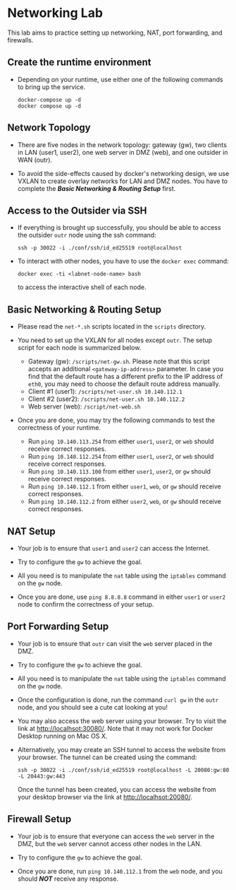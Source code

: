 # Networking Lab

This lab aims to practice setting up networking, NAT, port forwarding, and firewalls.

## Create the runtime environment

- Depending on your runtime, use either one of the following commands to bring up the service.

  ```
  docker-compose up -d
  docker compose up -d
  ```

## Network Topology

- There are five nodes in the network topology: gateway (gw), two clients in LAN (user1, user2), one web server in DMZ (web), and one outsider in WAN (outr).

- To avoid the side-effects caused by docker's networking design, we use VXLAN to create overlay networks for LAN and DMZ nodes. You have to complete the ***Basic Networking & Routing Setup*** first.

## Access to the Outsider via SSH

- If everything is brought up successfully, you should be able to access the outsider `outr` node using the ssh command:

    `ssh -p 30022 -i ./conf/ssh/id_ed25519 root@localhost`

- To interact with other nodes, you have to use the `docker exec` command:

  `docker exec -ti <labnet-node-name> bash`

  to access the interactive shell of each node.

## Basic Networking & Routing Setup

- Please read the `net-*.sh` scripts located in the `scripts` directory.

- You need to set up the VXLAN for all nodes except `outr`. The setup script for each node is summarized below.
    - Gateway (gw): `/scripts/net-gw.sh`. Please note that this script accepts an additional `<gateway-ip-address>` parameter. In case you find that the default route has a different prefix to the IP address of `eth0`, you may need to choose the default route address manually.
    - Client #1 (user1): `/scripts/net-user.sh 10.140.112.1`
    - Client #2 (user2): `/scripts/net-user.sh 10.140.112.2`
    - Web server (web): `/script/net-web.sh`

- Once you are done, you may try the following commands to test the correctness of your runtime.
    - Run `ping 10.140.113.254` from either `user1`, `user2`, or `web` should receive correct responses.
    - Run `ping 10.140.112.254` from either `user1`, `user2`, or `web` should receive correct responses.
    - Run `ping 10.140.113.100` from either `user1`, `user2`, or `gw`  should receive correct responses.
    - Run `ping 10.140.112.1` from either `user1`, `web`, or `gw`  should receive correct responses.
    - Run `ping 10.140.112.2` from either `user2`, `web`, or `gw`  should receive correct responses.

## NAT Setup

- Your job is to ensure that `user1` and `user2` can access the Internet.

- Try to configure the `gw` to achieve the goal.

- All you need is to manipulate the `nat` table using the `iptables` command on the `gw` node.

- Once you are done, use `ping 8.8.8.8` command in either `user1` or `user2` node to confirm the correctness of your setup.

## Port Forwarding Setup

- Your job is to ensure that `outr` can visit the `web` server placed in the DMZ.

- Try to configure the `gw` to achieve the goal.

- All you need is to manipulate the `nat` table using the `iptables` command on the `gw` node.

- Once the configuration is done, run the command `curl gw` in the `outr` node, and you should see a cute cat looking at you!

- You may also access the web server using your browser. Try to visit the link at [http://localhsot:30080/](http://localhsot:30080/). Note that it may not work for Docker Desktop running on Mac OS X.

- Alternatively, you may create an SSH tunnel to access the website from your browser. The tunnel can be created using the command:

  `ssh -p 30022 -i ./conf/ssh/id_ed25519 root@localhost -L 20080:gw:80 -L 20443:gw:443`

  Once the tunnel has been created, you can access the website from your desktop browser via the link at [http://localhsot:20080/](http://localhsot:20080/).

## Firewall Setup

- Your job is to ensure that everyone can access the `web` server in the DMZ, but the `web` server cannot access other nodes in the LAN.

- Try to configure the `gw` to achieve the goal.

- Once you are done, run `ping 10.140.112.1` from the `web` node, and you should ***NOT*** receive any response.

